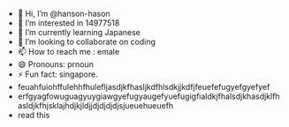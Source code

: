 - 👋 Hi, I’m @hanson-hason
- 👀 I’m interested in 14977518 
- 🌱 I’m currently learning Japanese
- 💞️ I’m looking to collaborate on coding
- 📫 How to reach me : emale
- 😄 Pronouns: prnoun
- ⚡ Fun fact: singapore.
- feuahfuiohffulehhfhulefljasdjkfhasljkdfhlsdkjjkdfjfeuefefugyefgyefyef
- erfgyagfowuguagyuygiawgyefugyaugefyuefugigfialdkjfhalsdjkhasdjklfhasldjkfhjsklajhdjkjldjjdjdjdjdjsjueuehueuefh
- read this


<!---
hanson-hason/hanson-hason is a ✨ special ✨ repository because its `README.md` (this file) appears on your GitHub profile.
You can click the Preview link to take a look at your changes.
--->

